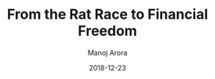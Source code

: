 ---
layout: post
title: "From the Rat Race to Financial Freedom"
book: from-the-rat-race-to-financial-freedom
author:
  - Manoj Arora
kindle: true
date: 2018-12-23
tags:
  - finance
rating: 4
review: false
---